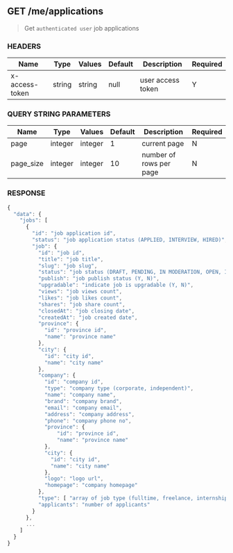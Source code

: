 ## **GET** /me/applications

> Get `authenticated user` job applications

### **HEADERS**

| Name           | Type   | Values  | Default | Description       | Required |
| -------------- | ------ | ------- | ------- | ----------------- | -------- |
| x-access-token | string | string  |  null   | user access token |     Y    |

### **QUERY STRING PARAMETERS**

| Name      | Type    | Values  | Default | Description             | Required |
| --------- | ------- | ------- | ------- | ----------------------- | -------- |
| page      | integer | integer |    1    | current page            |     N    |
| page_size | integer | integer |   10    | number of rows per page |     N    |

### **RESPONSE**

``` js
{
  "data": {
    "jobs": [
      {
        "id": "job application id",
        "status": "job application status (APPLIED, INTERVIEW, HIRED)",
        "job": {
          "id": "job id",
          "title": "job title",
          "slug": "job slug",
          "status": "job status (DRAFT, PENDING, IN MODERATION, OPEN, INTERVIEW, CLOSED, UNSUCCESSFULL)",
          "publish": "job publish status (Y, N)",
          "upgradable": "indicate job is upgradable (Y, N)",
          "views": "job views count",
          "likes": "job likes count",
          "shares": "job share count",
          "closedAt": "job closing date",
          "createdAt": "job created date",
          "province": {
            "id": "province id",
            "name": "province name"
          },
          "city": {
            "id": "city id",
            "name": "city name"
          },
          "company": {
            "id": "company id",
            "type": "company type (corporate, independent)",
            "name": "company name",
            "brand": "company brand",
            "email": "company email",
            "address": "company address",
            "phone": "company phone no",
            "province": {
                "id": "province id",
                "name": "province name"
            },
            "city": {
              "id": "city id",
              "name": "city name"
            },
            "logo": "logo url",
            "homepage": "company homepage"
          },
          "type": [ "array of job type (fulltime, freelance, internship)" ],
          "applicants": "number of applicants" 
        }
      },
      ...
    ]
  }
}
```